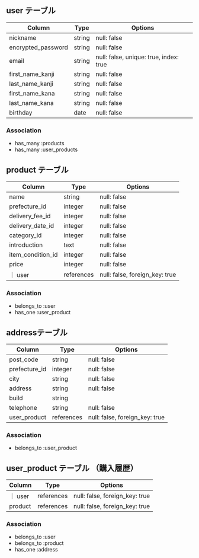 ## user テーブル

| Column             | Type       | Options                                     |
| ------------------ | ---------- | ------------------------------------------- |
| nickname           | string     | null: false                                 |
| encrypted_password | string     | null: false                                 |
| email              | string     | null: false, unique: true, index: true 　　　|
| first_name_kanji   | string     | null: false                                 |
| last_name_kanji    | string     | null: false                                 |
| first_name_kana    | string     | null: false                                 |
| last_name_kana     | string     | null: false                                 |
| birthday           | date       | null: false                                 |

### Association

- has_many :products
- has_many :user_products

## product テーブル

| Column            | Type       | Options                        |
| ----------------- | ---------- | ------------------------------ |
| name              | string     | null: false                    |
| prefecture_id     | integer    | null: false                    |
| delivery_fee_id   | integer    | null: false                    |
| delivery_date_id  | integer    | null: false                    |
| category_id       | integer    | null: false                    |
| introduction      | text       | null: false                    |
| item_condition_id | integer    | null: false                    |
| price             | integer    | null: false                    |
｜ user             | references | null: false, foreign_key: true |

### Association

- belongs_to :user
- has_one :user_product

##  addressテーブル

| Column           | Type       | Options                        |
| -----------------| ---------- | ------------------------------ |
| post_code        | string     | null: false                    |
| prefecture_id    | integer    | null: false                    |
| city             | string     | null: false                    |
| address          | string     | null: false                    |
| build            | string     |                                |
| telephone        | string     | null: false                    |
| user_product     | references | null: false, foreign_key: true |


### Association

- belongs_to :user_product

## user_product テーブル （購入履歴）

| Column  | Type       | Options                        |
| ------- | ---------- | ------------------------------ |
｜ user   | references | null: false, foreign_key: true |
| product | references | null: false, foreign_key: true |

### Association

- belongs_to :user
- belongs_to :product
- has_one :address
